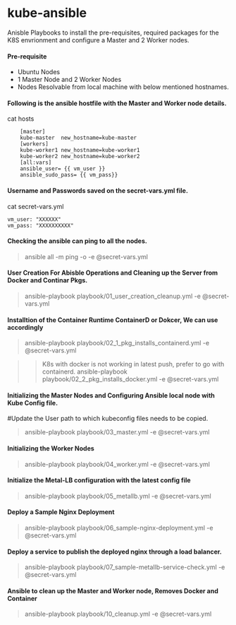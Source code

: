 # kube-ansible
 Anisble Playbooks to install the pre-requisites, required packages for the K8S envrionment and configure a Master and 2 Worker nodes.


#### Pre-requisite
-  Ubuntu Nodes
-  1 Master Node and 2 Worker Nodes
-  Nodes Resolvable from local machine with below mentioned hostnames.

#### Following is the ansible hostfile with the Master and Worker node details. 
cat hosts 
```
    [master]
    kube-master  new_hostname=kube-master
    [workers]
    kube-worker1 new_hostname=kube-worker1
    kube-worker2 new_hostname=kube-worker2
    [all:vars]
    ansible_user= {{ vm_user }}
    ansible_sudo_pass= {{ vm_pass}}
```

#### Username and Passwords saved on the secret-vars.yml file.
cat secret-vars.yml 
```
vm_user: "XXXXXX"
vm_pass: "XXXXXXXXXX"
```

#### Checking the ansible can ping to all the nodes.
> ansible all -m ping -o -e @secret-vars.yml


#### User Creation For Abisble Operations and Cleaning up the Server from Docker and Continar Pkgs. 
> ansible-playbook playbook/01_user_creation_cleanup.yml -e @secret-vars.yml

#### Installtion of the Container Runtime ContainerD or Dokcer, We can use accordingly
> ansible-playbook playbook/02_1_pkg_installs_containerd.yml -e @secret-vars.yml

>> K8s with docker is not working in latest push, prefer to go with containerd.
> ansible-playbook playbook/02_2_pkg_installs_docker.yml -e @secret-vars.yml

#### Initializing the Master Nodes and Configuring Ansible local node with Kube Config file. 
#Update the User path to which kubeconfig files needs to be copied. 
> ansible-playbook playbook/03_master.yml -e @secret-vars.yml

#### Initializing the Worker Nodes
> ansible-playbook playbook/04_worker.yml -e @secret-vars.yml

#### Initialize the Metal-LB configuration with the latest config file
> ansible-playbook playbook/05_metallb.yml -e @secret-vars.yml

#### Deploy a Sample Nginx Deployment 
> ansible-playbook playbook/06_sample-nginx-deployment.yml -e @secret-vars.yml

#### Deploy a service to publish the deployed nginx through a load balancer. 
> ansible-playbook playbook/07_sample-metallb-service-check.yml -e @secret-vars.yml

#### Ansible to clean up the Master and Worker node, Removes Docker and Container
> ansible-playbook playbook/10_cleanup.yml -e @secret-vars.yml


